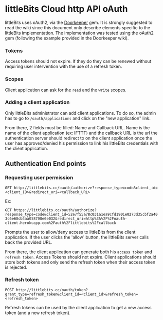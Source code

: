 # littleBits Cloud http API oAuth

littleBits uses oAuth2, via the [Doorkeeper](https://github.com/applicake/doorkeeper) gem. It is strongly suggested to read the wiki since this document only describe elements specific to the littleBits implementation. The implementation was tested using the oAuth2 gem (following the example provided in the Doorkeeper wiki).

### Tokens

Access tokens should not expire. If they do they can be renewed without requiring user intervention with the use of a refresh token.

### Scopes
Client application can ask for the `read` and the `write` scopes.

### Adding a client application

Only littleBits administrator can add client applications. To do so, the admin has to go to `/oauth/applications` and click on the "new application" link.

From there, 2 fields must be filled: Name and Callback URL. Name is the name of the client application (ex: IFTTT) and the callback URL is the url the authentication server should redirect to on the client application once the user has approved/denied his permission to link his littleBits credentials with the client application.

## Authentication End points

### Requesting user permission

    GET http://littlebits.cc/oauth/authorize?response_type=code&client_id=<client_ID>&redirect_uri=<callback_URL>

Ex:

`GET https://littlebits.cc/oauth/authorize?response_type=code&client_id=52e7f55a78c031a1ea9cfd1901e0273d35cbf2a403c6e68cb4aa058708e6e032&redirect_uri=http%3A%2F%2Foauth-client.herokuapp.com%2Fauth%2Flittlebits%2Fcallback`

Prompts the user to allow/deny access to littleBits from the client application. If the user clicks the 'allow' button, the littleBits server calls back the provided URL.

From there, the client application can generate both his `access token` and `refresh token`. Access Tokens should not expire. Client applications should store both tokens and only send the refresh token when their access token is rejected.

### Refresh token

`POST http://littlebits.cc/oauth/token?grant_type=refresh_token&client_id=<client_id>&refresh_token=<refresh_token>`

Refresh tokens can be used by the client application to get a new access token (and a new refresh token).